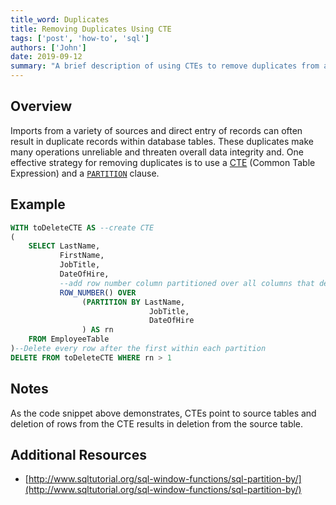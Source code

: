 ```yaml
---
title_word: Duplicates
title: Removing Duplicates Using CTE
tags: ['post', 'how-to', 'sql']
authors: ['John']
date: 2019-09-12
summary: "A brief description of using CTEs to remove duplicates from a table."
---
```


## Overview

Imports from a variety of sources and direct entry of records can often result in duplicate records within database tables. These duplicates make many operations unreliable and threaten overall data integrity and. One effective strategy for removing duplicates is to use a [CTE](https://www.essentialsql.com/introduction-common-table-expressions-ctes/) (Common Table Expression) and a [`PARTITION`](http://www.sqltutorial.org/sql-window-functions/sql-partition-by/) clause. 

## Example

```SQL
WITH toDeleteCTE AS --create CTE
(
    SELECT LastName,
           FirstName,
           JobTitle,
           DateOfHire,
           --add row number column partitioned over all columns that define a row as unique
           ROW_NUMBER() OVER
                (PARTITION BY LastName,
                               JobTitle,
                               DateOfHire
                ) AS rn
    FROM EmployeeTable
)--Delete every row after the first within each partition
DELETE FROM toDeleteCTE WHERE rn > 1
```

## Notes

As the code snippet above demonstrates, CTEs point to source tables and deletion of rows from the CTE results in deletion from the source table.


## Additional Resources

* [http://www.sqltutorial.org/sql-window-functions/sql-partition-by/](http://www.sqltutorial.org/sql-window-functions/sql-partition-by/)

